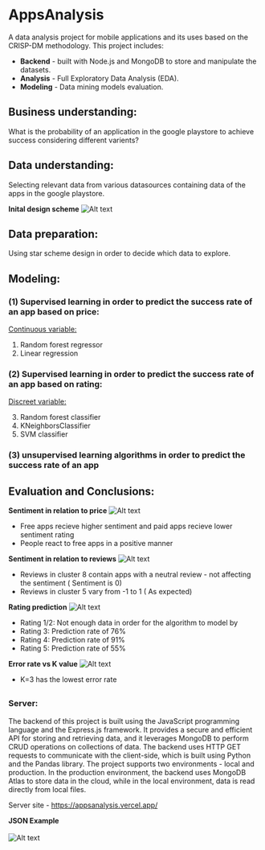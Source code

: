 # AppsAnalysis
A data analysis project for mobile applications and its uses based on the CRISP-DM methodology.
This project includes:
<ul>
<li><strong>Backend</strong> - built with Node.js and MongoDB to store and manipulate the datasets.</li>
<li><strong>Analysis</strong> - Full Exploratory Data Analysis (EDA).</li>
<li><strong>Modeling</strong> - Data mining models evaluation.</li>
</ul>

## Business understanding:
What is the probability of an application in the google playstore to achieve success considering different varients?

## Data understanding:
Selecting relevant data from various datasources containing data of the apps in the google playstore.

<strong>Inital design scheme</strong>
<img src="./figures/design-scheme.jpeg" alt="Alt text" title="Design Scheme" >

## Data preparation:
Using star scheme design in order to decide which data to explore.

## Modeling:

### (1) Supervised learning in order to predict the success rate of an app based on price:
  <u>Continuous variable:</u>

  1. Random forest regressor
  2. Linear regression


### (2) Supervised learning in order to predict the success rate of an app based on rating:
  <u>Discreet variable:</u>

  3. Random forest classifier
  4. KNeighborsClassifier
  5. SVM classifier 

### (3) unsupervised learning algorithms in order to predict the success rate of an app

## Evaluation and Conclusions:

<strong>Sentiment in relation to price</strong>
<img src="./figures/1.jpeg" alt="Alt text" title="Price">
- Free apps recieve higher sentiment and paid apps recieve lower sentiment rating
- People react to free apps in a positive manner

<strong>Sentiment in relation to reviews</strong>
<img src="./figures/2.jpeg" alt="Alt text" title="Reviews number">
- Reviews in cluster 8 contain apps with a neutral review - not affecting the sentiment ( Sentiment is 0)
- Reviews in cluster 5 vary from -1 to 1 ( As expected)

<strong>Rating prediction</strong>
<img src="./figures/confusion.jpeg" alt="Alt text" title="Confusion Matrix">

- Rating 1/2: Not enough data in order for the algorithm to model by
- Rating 3: Prediction rate of 76%
- Rating 4: Prediction rate of 91%
- Rating 5: Prediction rate of 55%

<strong>Error rate vs K value</strong>
<img src="./figures/error-rate.jpeg" alt="Alt text" title="Error Rate">

- K=3 has the lowest error rate
##
### Server:
The backend of this project is built using the JavaScript programming language and the Express.js framework. It provides a secure and efficient API for storing and retrieving data, and it leverages MongoDB to perform CRUD operations on collections of data. The backend uses HTTP GET requests to communicate with the client-side, which is built using Python and the Pandas library.
The project supports two environments - local and production. In the production environment, the backend uses MongoDB Atlas to store data in the cloud, while in the local environment, data is read directly from local files.

Server site - https://appsanalysis.vercel.app/

<strong>JSON Example</strong>
<br></br>
<img src="./figures/JSON-example.png" alt="Alt text" title="JSON-example">

